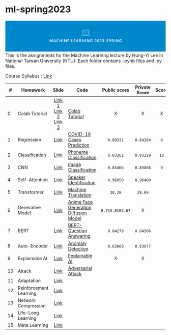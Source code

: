 # ml-spring2023
![cover](mlcover.png)
This is the assignments for the Machine Learning lecture by Hung-Yi Lee in National Taiwan University (NTU). Each folder contains .ipynb files and .py files.

Course Syllabus : [Link](https://speech.ee.ntu.edu.tw/~hylee/ml/2023-spring.php)

|#|Homework|Slide|Code|Public score|Private Score|Score|
|-|-|:-:|-|:-:|:-:|:-:|
|0|Colab Tutorial|[Link 1](HW00/Colab_Tutorial.pdf)<br>[Link 2](HW00/Pytorch_Tutorial_1_rev1.pdf)<br>[Link 3](HW00/Pytorch_Tutorial_2.pdf)|[Colab Tutorial](HW00/Google_Colab_Tutorial_2023.ipynb)|X|X|X|
|1|Regression|[Link](HW01/HW01.pdf)|[COVID-19 Cases Prediction](HW01/hw1.ipynb)|`0.80332`|`0.84204`|`9`|
|2|Classification|[Link](HW02/HW02.pdf)|[Phoneme Classification](HW02/hw2.ipynb)|`0.83261`|`0.83219`|`10`|
|3|CNN|[Link](HW03/HW03.pdf)|[Image Classification](HW03/hw3_model1.ipynb)|`0.85466`|`0.85866`|`9`|
|4|Self-Attention|[Link](HW04/HW04.pdf)|[Speaker Identification](HW04/hw4.ipynb)|`0.96050`|`0.96400`||
|5|Transformer|[Link](HW05/HW05.pdf)|[Machine Translation](HW05/hw5.ipynb)|`30.28`|`29.69`||
|6|Generative Model|[Link](HW06/HW06.pdf)|[Anime Face Generation Diffusion Model](HW06/hw6.ipynb)|`0.715,8103.67`|X||
|7|BERT|[Link](HW07/HW07.pdf)|[BERT-Question Answering](HW07/hw7_1.ipynb)|`0.84279`|`0.84506`||
|8|Auto-Encoder|[Link](HW08/HW08.pdf)|[Anomaly Detection](HW08/hw8.ipynb)|`0.83660`|`0.83877`||
|9|Explainable AI|[Link](HW09/HW09.pdf)|[Explainable AI](HW09/hw9.ipynb)|X|X||
|10|Attack|[Link](HW10/HW10.pdf)|[Adversarial Attack](HW10/hw10.ipynb)||||
|11|Adaptation|[Link](HW11/HW11.pdf)|||||
|12|Reinforcement Learning|[Link](HW12/HW12.pdf)|||||
|13|Network Compression|[Link](HW13/HW13.pdf)|||||
|14|Life-Long Learning|[Link](HW14/HW14.pdf)|||||
|15|Meta Learning|[Link](HW15/HW15.pdf)|||||
